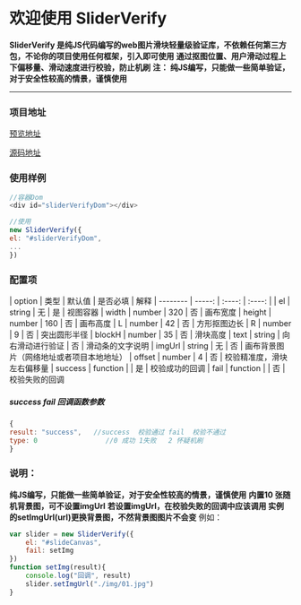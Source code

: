# 欢迎使用 SliderVerify

**SliderVerify 是纯JS代码编写的web图片滑块轻量级验证库，不依赖任何第三方包，不论你的项目使用任何框架，引入即可使用**
**通过抠图位置、用户滑动过程上下偏移量、滑动速度进行校验，防止机刷**
**注： 纯JS编写，只能做一些简单验证，对于安全性较高的情景，谨慎使用**

----

### 项目地址

[预览地址](https://sirxue66.github.io/SliderVerify/)

[源码地址](https://github.com/sirxue66/SliderVerify/tree/main/SliderVerify)


### 使用样例

```javascript
//容器Dom
<div id="sliderVerifyDom"></div>

//使用
new SliderVerify({
el: "#sliderVerifyDom",
...
})
```

### 配置项

| option        | 类型       |  默认值           | 是否必填     | 解释
| --------      | -----:     | :----:           | :----:   |
| el            | string     | 无             | 是    |  视图容器
| width         | number     | 320            | 否    | 画布宽度
| height        | number     | 160            | 否    | 画布高度
| L             | number     | 42             | 否    | 方形抠图边长
| R             | number     | 9              | 否    | 突出圆形半径
| blockH        | number     | 35             | 否    | 滑块高度
| text          | string     | 向右滑动进行验证 | 否    | 滑动条的文字说明
| imgUrl        | string     | 无              | 否    | 画布背景图片（网络地址或者项目本地地址）
| offset        |  number    | 4               | 否    | 校验精准度，滑块左右偏移量
| success       |  function  |                 | 是    | 校验成功的回调
| fail          | function   |                 | 否    | 校验失败的回调

##### success fail 回调函数参数
```javascript
{
result: "success",   //success  校验通过 fail  校验不通过
type: 0                 //0 成功 1失败   2 怀疑机刷
}
```

### 说明：
**纯JS编写，只能做一些简单验证，对于安全性较高的情景，谨慎使用**
**内置10 张随机背景图，可不设置imgUrl**
**若设置imgUrl，在校验失败的回调中应该调用 实例的setImgUrl(url)更换背景图，不然背景图图片不会变**
例如：
```js
var slider = new SliderVerify({
    el: "#slideCanvas",
    fail: setImg
})
function setImg(result){
    console.log("回调", result)
    slider.setImgUrl("./img/01.jpg")
}
```







